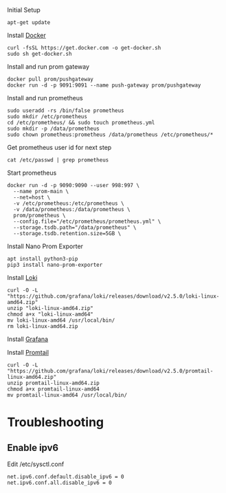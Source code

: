 Initial Setup
```
apt-get update
```
Install [Docker](https://docs.docker.com/engine/install/ubuntu/)
```
curl -fsSL https://get.docker.com -o get-docker.sh
sudo sh get-docker.sh
```
Install and run prom gateway
```
docker pull prom/pushgateway
docker run -d -p 9091:9091 --name push-gateway prom/pushgateway
```
Install and run prometheus
```
sudo useradd -rs /bin/false prometheus
sudo mkdir /etc/prometheus
cd /etc/prometheus/ && sudo touch prometheus.yml
sudo mkdir -p /data/prometheus
sudo chown prometheus:prometheus /data/prometheus /etc/prometheus/*
```
Get prometheus user id for next step
```
cat /etc/passwd | grep prometheus
```
Start prometheus
```
docker run -d -p 9090:9090 --user 998:997 \
  --name prom-main \
  --net=host \
  -v /etc/prometheus:/etc/prometheus \
  -v /data/prometheus:/data/prometheus \
  prom/prometheus \
  --config.file="/etc/prometheus/prometheus.yml" \
  --storage.tsdb.path="/data/prometheus" \
  --storage.tsdb.retention.size=5GB \
```
Install Nano Prom Exporter
```
apt install python3-pip
pip3 install nano-prom-exporter
```
Install [Loki](https://github.com/grafana/loki/releases/)
```
curl -O -L "https://github.com/grafana/loki/releases/download/v2.5.0/loki-linux-amd64.zip"
unzip "loki-linux-amd64.zip"
chmod a+x "loki-linux-amd64"
mv loki-linux-amd64 /usr/local/bin/
rm loki-linux-amd64.zip
```
Install [Grafana](https://grafana.com/docs/grafana/latest/installation/debian/)

Install [Promtail](https://github.com/grafana/loki/releases/)
```
curl -O -L "https://github.com/grafana/loki/releases/download/v2.5.0/promtail-linux-amd64.zip"
unzip promtail-linux-amd64.zip
chmod a+x promtail-linux-amd64
mv promtail-linux-amd64 /usr/local/bin/
```

# Troubleshooting

## Enable ipv6
Edit /etc/sysctl.conf
```
net.ipv6.conf.default.disable_ipv6 = 0
net.ipv6.conf.all.disable_ipv6 = 0
```
